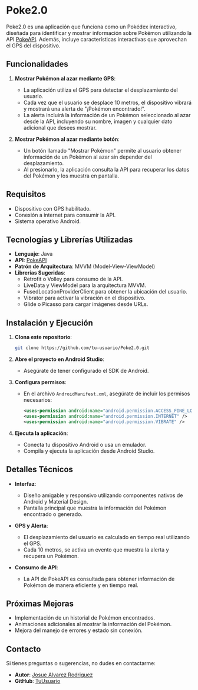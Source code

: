 # Poke2.0

Poke2.0 es una aplicación que funciona como un Pokédex interactivo, diseñada para identificar y mostrar información sobre Pokémon utilizando la API [PokeAPI](https://pokeapi.co/). Además, incluye características interactivas que aprovechan el GPS del dispositivo.

## Funcionalidades

1. **Mostrar Pokémon al azar mediante GPS**:
   - La aplicación utiliza el GPS para detectar el desplazamiento del usuario.
   - Cada vez que el usuario se desplace 10 metros, el dispositivo vibrará y mostrará una alerta de "¡Pokémon encontrado!".
   - La alerta incluirá la información de un Pokémon seleccionado al azar desde la API, incluyendo su nombre, imagen y cualquier dato adicional que desees mostrar.

2. **Mostrar Pokémon al azar mediante botón**:
   - Un botón llamado "Mostrar Pokémon" permite al usuario obtener información de un Pokémon al azar sin depender del desplazamiento.
   - Al presionarlo, la aplicación consulta la API para recuperar los datos del Pokémon y los muestra en pantalla.

## Requisitos

- Dispositivo con GPS habilitado.
- Conexión a internet para consumir la API.
- Sistema operativo Android.

## Tecnologías y Librerías Utilizadas

- **Lenguaje**: Java
- **API**: [PokeAPI](https://pokeapi.co/)
- **Patrón de Arquitectura**: MVVM (Model-View-ViewModel)
- **Librerías Sugeridas**:
  - Retrofit o Volley para consumo de la API.
  - LiveData y ViewModel para la arquitectura MVVM.
  - FusedLocationProviderClient para obtener la ubicación del usuario.
  - Vibrator para activar la vibración en el dispositivo.
  - Glide o Picasso para cargar imágenes desde URLs.

## Instalación y Ejecución

1. **Clona este repositorio**:

   ```bash
   git clone https://github.com/tu-usuario/Poke2.0.git
   ```

2. **Abre el proyecto en Android Studio**:
   - Asegúrate de tener configurado el SDK de Android.

3. **Configura permisos**:
   - En el archivo `AndroidManifest.xml`, asegúrate de incluir los permisos necesarios:
     ```xml
     <uses-permission android:name="android.permission.ACCESS_FINE_LOCATION" />
     <uses-permission android:name="android.permission.INTERNET" />
     <uses-permission android:name="android.permission.VIBRATE" />
     ```

4. **Ejecuta la aplicación**:
   - Conecta tu dispositivo Android o usa un emulador.
   - Compila y ejecuta la aplicación desde Android Studio.

## Detalles Técnicos

- **Interfaz**:
  - Diseño amigable y responsivo utilizando componentes nativos de Android y Material Design.
  - Pantalla principal que muestra la información del Pokémon encontrado o generado.

- **GPS y Alerta**:
  - El desplazamiento del usuario es calculado en tiempo real utilizando el GPS.
  - Cada 10 metros, se activa un evento que muestra la alerta y recupera un Pokémon.

- **Consumo de API**:
  - La API de PokeAPI es consultada para obtener información de Pokémon de manera eficiente y en tiempo real.

## Próximas Mejoras

- Implementación de un historial de Pokémon encontrados.
- Animaciones adicionales al mostrar la información del Pokémon.
- Mejora del manejo de errores y estado sin conexión.

## Contacto

Si tienes preguntas o sugerencias, no dudes en contactarme:

- **Autor**: [Josue Alvarez Rodriguez](mailto:arj1931126@gmail.com)
- **GitHub**: [TuUsuario](https://github.com/tu-usuario)


